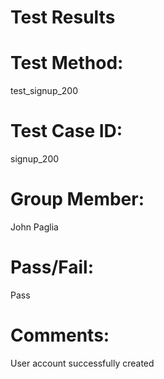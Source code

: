 # Test Results

# Test Method:
test_signup_200

# Test Case ID:
signup_200

# Group Member:
John Paglia

# Pass/Fail:
Pass

# Comments:
User account successfully created